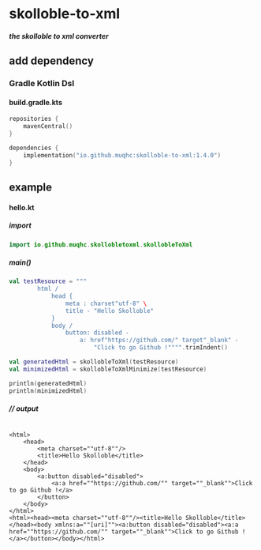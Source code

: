 # skolloble-to-xml

#### _the skolloble to xml converter_

## add dependency

### Gradle Kotlin Dsl

#### build.gradle.kts

```kotlin
repositories {
    mavenCentral()
}
```

```kotlin
dependencies {
    implementation("io.github.muqhc:skolloble-to-xml:1.4.0")
}
```

## example

#### hello.kt

##### import

```kotlin
import io.github.muqhc.skollobletoxml.skollobleToXml
```

##### main()

```kotlin
val testResource = """
        html /
            head {
                meta : charset"utf-8" \
                title - "Hello Skolloble"
            }
            body /
                button: disabled -
                    a: href"https://github.com/" target"_blank" -
                        "Click to go Github !"""".trimIndent()

val generatedHtml = skollobleToXml(testResource)
val minimizedHtml = skollobleToXmlMinimize(testResource)

println(generatedHtml)
println(minimizedHtml)
```
##### // output
```

<html>
    <head>
        <meta charset=""utf-8""/>    
        <title>Hello Skolloble</title>
    </head>
    <body>
        <a:button disabled="disabled">
            <a:a href=""https://github.com/"" target=""_blank"">Click to go Github !</a>
        </button>
    </body>
</html>
<html><head><meta charset=""utf-8""/><title>Hello Skolloble</title></head><body xmlns:a=""[uri]""><a:button disabled="disabled"><a:a href=""https://github.com/"" target=""_blank"">Click to go Github !</a></button></body></html>
```
